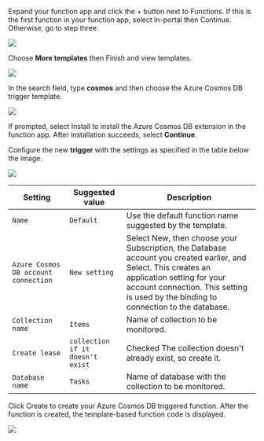 Expand your function app and click the + button next to Functions. If this is the first function in your function app, select In-portal then Continue. Otherwise, go to step three.

![](https://github.com/fenago/katacoda-scenarios/raw/master/azure-functions/azure-functions-trigger-cosmosdb/steps/4/1.JPG)

Choose **More templates** then Finish and view templates.

![](https://github.com/fenago/katacoda-scenarios/raw/master/azure-functions/azure-functions-trigger-cosmosdb/steps/4/2.JPG)


In the search field, type **cosmos** and then choose the Azure Cosmos DB trigger template.

![](https://github.com/fenago/katacoda-scenarios/raw/master/azure-functions/azure-functions-trigger-cosmosdb/steps/4/3.JPG)


If prompted, select Install to install the Azure Cosmos DB extension in the function app. After installation succeeds, select **Continue**.

Configure the new **trigger** with the settings as specified in the table below the image.

![](https://github.com/fenago/katacoda-scenarios/raw/master/azure-functions/azure-functions-trigger-cosmosdb/steps/4/5.JPG)



Setting	| Suggested value | Description
--- | --- | ---
`Name` | `Default` | Use the default function name suggested by the template.
`Azure Cosmos DB account connection` | `New setting` | Select New, then choose your Subscription, the Database account you created earlier, and Select. This creates an application setting for your account connection. This setting is used by the binding to connection to the database.
`Collection name` | `Items` | Name of collection to be monitored.
`Create lease` | `collection if it doesn't exist` | Checked	The collection doesn't already exist, so create it.
`Database name` | `Tasks` | Name of database with the collection to be monitored.


Click Create to create your Azure Cosmos DB triggered function. After the function is created, the template-based function code is displayed.

![](https://github.com/fenago/katacoda-scenarios/raw/master/azure-functions/azure-functions-trigger-cosmosdb/steps/4/6.JPG)

